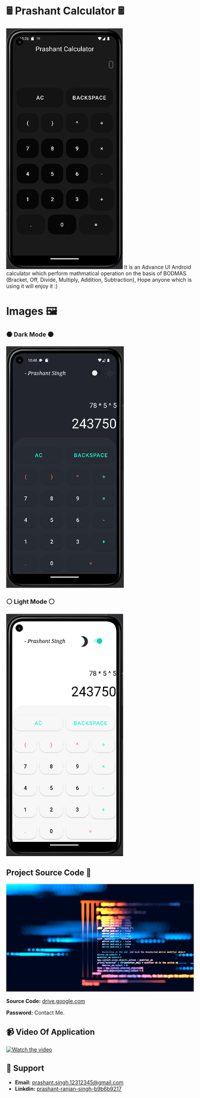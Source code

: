
# 🖩 Prashant Calculator 🖩

![](https://raw.githubusercontent.com/Prashant-ranjan-singh-123/Android-Calculator/main/ScreenShot/Cal.PNG)
It is an Advance UI Android calculator which perform mathmatical operation on the basis of BODMAS (Bracket, Off, Divide, Multiply, Addition, Subtraction), Hope anyone which is using it will enjoy it :)

# Images 🖼️

### ⚫ Dark Mode ⚫
![](https://raw.githubusercontent.com/Prashant-ranjan-singh-123/Modern-Calculator/main/Screen%20Shot/Dark%20Mode.PNG)

### ⚪ Light Mode ⚪
![](https://raw.githubusercontent.com/Prashant-ranjan-singh-123/Modern-Calculator/main/Screen%20Shot/Light%20Mode.PNG)


## Project Source Code 🧿
![](https://raw.githubusercontent.com/Prashant-ranjan-singh-123/Modern-Calculator/main/Screen%20Shot/Source%20Code.jpg)

**Source Code:** [drive.google.com](https://drive.google.com/file/d/1MPo_J_hURem9Jc7cP602mhtfDhrVsgGa/view?usp=sharing)

**Password:** Contact Me.

## 📹 Video Of Application
[![Watch the video](https://radartimikaonline.com/wp-content/uploads/2022/07/Manipuri-Viral-Video-Red.jpg)](https://dms.licdn.com/playlist/C4D05AQFTdIBvOGPlxg/mp4-720p-30fp-crf28/0/1659244104274?e=1662127200&v=beta&t=P4WessrTYaNEiIOQY5e4NVxCZdPWQuAIq78586CqWuw)


## 🙋 Support

- **Email:** [prashant.singh.12312345@gmail.com](https://mail.google.com/mail/u/?authuser=prashant.singh.12312345@gmail.com)
- **Linkdin:** [prashant-ranjan-singh-b9b6b9217](https://www.linkedin.com/in/prashant-ranjan-singh-b9b6b9217/)
